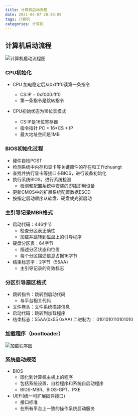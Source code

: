 ```yaml
---
title: 计算机启动流程
date: 2021-04-07 20:30:09
tags: 计算机
categories: 计算机
---
```


## 计算机启动流程

![计算机启动流程图](/uploads/compute_start.png)

### CPU初始化

- CPU 加电稳定后从0xffff0读第一条指令
    - CS:IP = 0xf000:fff0
    - 第一条指令是跳转指令

- CPU初始状态为16位实模式
    - CS:IP是16位寄存器
    - 指令指针 PC = 16*CS + IP
    - 最大地址空间是1MB


### BIOS初始化过程
- 硬件自检POST
- 检测系统中内存和显卡等关键部件的存在和工作zhuangt
- 查找并执行显卡等接口卡BIOS，进行设备初始化
- 执行系统BIOS，进行系统检测
    - 检测和配置系统中安装的即插即用设备
- 更新CMOS中的扩展系统配置数据ESCD
- 按指定启动顺序从软盘、硬盘或光驱启动

### 主引导记录MBR格式
- 启动代码：446字节
    - 检查分区表正确性
    - 加载并跳转到磁盘上的引导程序
- 硬盘分区表：64字节
    - 描述分区状态和位置
    - 每个分区描述信息占据16字节
- 结束标志字：2字节（55AA）
    - 主引导记录的有效标志

### 分区引导扇区格式
- 跳转指令：跳转到启动代码
    - 与平台相关代码
- 文件卷头：文件系统描述信息
- 启动代码：跳转到加载程序
- 结束标志：55AA(0x55 0xAA) 二进制为： 0101010110101010

### 加载程序（bootloader）
![加载程序图](/uploads/bootloader.png)

### 系统启动规范
- BIOS
    - 固化到计算机主板上的程序
    - 包括系统设置、自检程序和系统自启动程序
    - BIOS-MBR、BIOS-GPT、PXE
- UEFI(统一可扩展固件接口)
    - 接口标准
    - 在所有平台上一致的操作系统启动服务